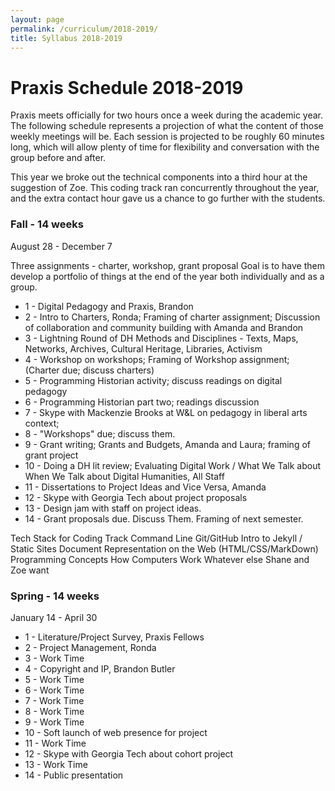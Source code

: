 ```yaml
---
layout: page
permalink: /curriculum/2018-2019/
title: Syllabus 2018-2019
---
```


# Praxis Schedule 2018-2019

Praxis meets officially for two hours once a week during the academic year. The following schedule represents a projection of what the content of those weekly meetings will be. Each session is projected to be roughly 60 minutes long, which will allow plenty of time for flexibility and conversation with the group before and after.

This year we broke out the technical components into a third hour at the suggestion of Zoe. This coding track ran concurrently throughout the year, and the extra contact hour gave us a chance to go further with the students.

### Fall - 14 weeks
August 28 - December 7

Three assignments - charter, workshop, grant proposal
Goal is to have them develop a portfolio of things at the end of the year both individually and as a group.

* 1 - Digital Pedagogy and Praxis, Brandon
* 2 - Intro to Charters, Ronda; Framing of charter assignment; Discussion of collaboration and community building with Amanda and Brandon
* 3 - Lightning Round of DH Methods and Disciplines - Texts, Maps, Networks, Archives, Cultural Heritage, Libraries, Activism
* 4 - Workshop on workshops; Framing of Workshop assignment; (Charter due; discuss charters)
* 5 - Programming Historian activity; discuss readings on digital pedagogy
* 6 - Programming Historian part two; readings discussion
* 7 - Skype with Mackenzie Brooks at W&L on pedagogy in liberal arts context; 
* 8 - "Workshops" due; discuss them.
* 9 - Grant writing; Grants and Budgets, Amanda and Laura; framing of grant project
* 10 - Doing a DH lit review; Evaluating Digital Work / What We Talk about When We Talk about Digital Humanities, All Staff
* 11 - Dissertations to Project Ideas and Vice Versa, Amanda
* 12 - Skype with Georgia Tech about project proposals
* 13 - Design jam with staff on project ideas.
* 14 - Grant proposals due. Discuss Them. Framing of next semester.

Tech Stack for Coding Track
Command Line
Git/GitHub
Intro to Jekyll / Static Sites
Document Representation on the Web (HTML/CSS/MarkDown)
Programming Concepts
How Computers Work
Whatever else Shane and Zoe want

### Spring - 14 weeks
January 14 - April 30

* 1 - Literature/Project Survey, Praxis Fellows
* 2 - Project Management, Ronda
* 3 - Work Time
* 4 - Copyright and IP, Brandon Butler
* 5 - Work Time
* 6 - Work Time
* 7 - Work Time
* 8 - Work Time
* 9 - Work Time
* 10 - Soft launch of web presence for project
* 11 - Work Time
* 12 - Skype with Georgia Tech about cohort project
* 13 - Work Time
* 14 - Public presentation
